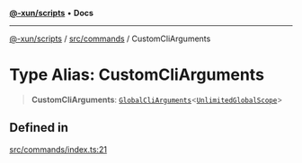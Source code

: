 [**@-xun/scripts**](../../../README.md) • **Docs**

***

[@-xun/scripts](../../../README.md) / [src/commands](../README.md) / CustomCliArguments

# Type Alias: CustomCliArguments

> **CustomCliArguments**: [`GlobalCliArguments`](../../configure/type-aliases/GlobalCliArguments.md)\<[`UnlimitedGlobalScope`](../../configure/enumerations/UnlimitedGlobalScope.md)\>

## Defined in

[src/commands/index.ts:21](https://github.com/Xunnamius/xscripts/blob/b9218ee5f94be5da6a48d961950ed32307ad7f96/src/commands/index.ts#L21)

